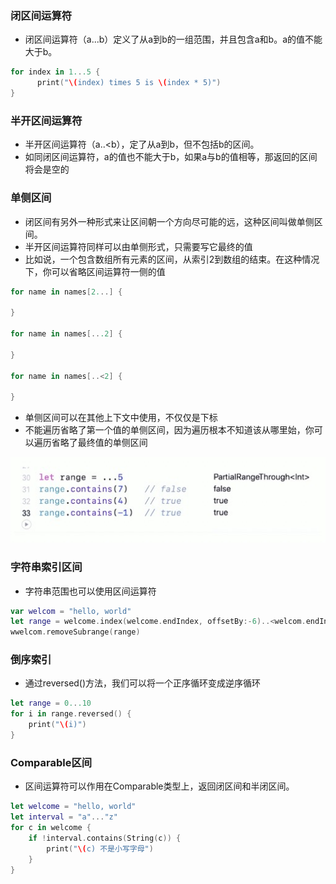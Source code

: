 ### 闭区间运算符

- 闭区间运算符（a...b）定义了从a到b的一组范围，并且包含a和b。a的值不能大于b。

```swift
for index in 1...5 {
	  print("\(index) times 5 is \(index * 5)")
}
```

### 半开区间运算符

- 半开区间运算符（a..<b），定了从a到b，但不包括b的区间。
- 如同闭区间运算符，a的值也不能大于b，如果a与b的值相等，那返回的区间将会是空的

### 单侧区间

- 闭区间有另外一种形式来让区间朝一个方向尽可能的远，这种区间叫做单侧区间。
- 半开区间运算符同样可以由单侧形式，只需要写它最终的值
- 比如说，一个包含数组所有元素的区间，从索引2到数组的结束。在这种情况下，你可以省略区间运算符一侧的值

```swift
for name in names[2...] {

}

for name in names[...2] {
  
}

for name in names[..<2] {
  
}
```

- 单侧区间可以在其他上下文中使用，不仅仅是下标
- 不能遍历省略了第一个值的单侧区间，因为遍历根本不知道该从哪里始，你可以遍历省略了最终值的单侧区间

![image-20201215163227514](image/image-20201215163227514.png)

### 字符串索引区间

- 字符串范围也可以使用区间运算符

```swift
var welcom = "hello, world"
let range = welcome.index(welcome.endIndex, offsetBy:-6)..<welcom.endIndex)
wwelcom.removeSubrange(range)
```

### 倒序索引

- 通过reversed()方法，我们可以将一个正序循环变成逆序循环

```swift
let range = 0...10
for i in range.reversed() {
    print("\(i)")
}
```



### Comparable区间

- 区间运算符可以作用在Comparable类型上，返回闭区间和半闭区间。

```swift
let welcome = "hello, world"
let interval = "a"..."z"
for c in welcome {
    if !interval.contains(String(c)) {
      	print("\(c) 不是小写字母")
    }
}
```

